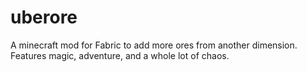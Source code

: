 # uberore
A minecraft mod for Fabric to add more ores from another dimension. Features magic, adventure, and a whole lot of chaos.
